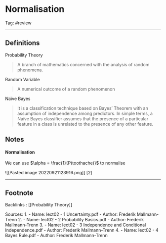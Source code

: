 # Normalisation
Tag: #review 

---
## Definitions
Probability Theory 
> A branch of mathematics concerned with the analysis of random phenomena.

Random Variable
>A numerical outcome of a random phenomenon

Naïve Bayes
>It is a classification technique based on Bayes’ Theorem with an assumption of independence among predictors. In simple terms, a Naïve Bayes classifier assumes that the presence of a particular feature in a class is unrelated to the presence of any other feature.


## Notes
#### Normalisation
We can use $\alpha = \frac{1}{P(toothache)}$ to normalise

![[Pasted image 20220921123916.png]] [2]


---

## Footnote

Backlinks : [[Probability Theory]]

Sources:
1. 
	- Name: lect02 - 1 Uncertainty.pdf
	- Author: Frederik Mallmann-Trenn
2. 
	- Name: lect02 - 2 Probability Basics.pdf
	- Author: Frederik Mallmann-Trenn
3. 
	- Name: lect02 - 3 Independence and Conditional Independence.pdf
	- Author: Frederik Mallmann-Trenn
4. 
	- Name: lect02 - 4 Bayes Rule.pdf
	- Author: Frederik Mallmann-Trenn